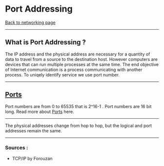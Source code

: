 # Port Addressing
[Back to networking page](./index.md)

---

## What is Port Addressing ?
The IP address and the physical address are necessary for a quantity of data to travel from a source to the destination host. However computers are devices that can run multiple processes at the same time. The end objective of Internet communication is a process communicating with another process. To uniqely identify service we use port number.

---

## [Ports](Ports.md)

Port numbers are from 0 to 65535 that is 2^16-1 . Port numbers are 16 bit long.
Read more about [Ports](Ports.md) here.

---

The physical addresses change from hop to hop, but the logical and port addresses remain the same.

---

### Sources :
- TCP/IP by Forouzan